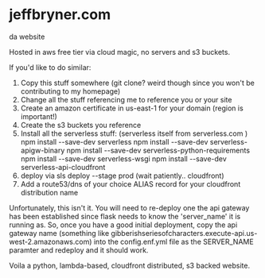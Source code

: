 # jeffbryner.com
da website

Hosted in aws free tier via cloud magic, no servers and s3 buckets. 

If you'd like to do similar:

1) Copy this stuff somewhere (git clone? weird though since you won't be contributing to my homepage)
2) Change all the stuff referencing me to reference you or your site
3) Create an amazon certificate in us-east-1 for your domain (region is important!)
4) Create the s3 buckets you reference
5) Install all the serverless stuff: 
    (serverless itself from serverless.com )
    npm install --save-dev serverless
    npm install --save-dev serverless-apigw-binary
    npm install --save-dev serverless-python-requirements
    npm install --save-dev serverless-wsgi
    npm install --save-dev serverless-api-cloudfront
6) deploy via sls deploy --stage prod (wait patiently.. cloudfront)
7) Add a route53/dns of your choice ALIAS record for your cloudfront distribution name

Unfortunately, this isn't it. You will need to re-deploy one the api gateway has been established since flask needs to know the 'server_name' it is running as. So, once you have a good initial deployment, copy the api gateway name (something like gibberishseriesofcharacters.execute-api.us-west-2.amazonaws.com) into the config.enf.yml file as the SERVER_NAME paramter and redeploy and it should work. 

Voila a python, lambda-based, cloudfront distributed, s3 backed website.